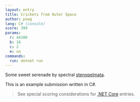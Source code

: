 ```yaml
---
layout: entry
title: Crickets from Outer Space
author: pswg
lang: C# (console)
score: 399
params:
  r: 44100
  b: 16
  c: 2
  e: un
commands:
  run: dotnet run
---
```


Some sweet serenade by spectral [stenopelmata](https://en.wikipedia.org/wiki/Jerusalem_cricket).

This is an example submission written in C#.

> See special scoring considerations for [.NET Core][1] entries.

 [1]: ../../Golfing#%2ENET%20Core

